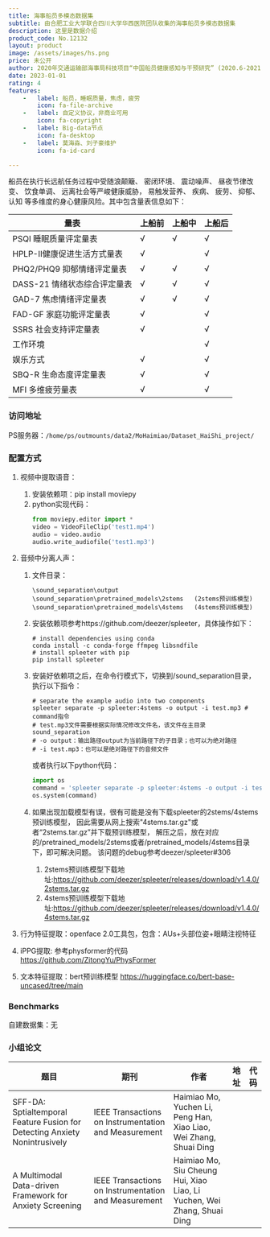 ```yaml
---
title: 海事船员多模态数据集
subtitle: 由合肥工业大学联合四川大学华西医院团队收集的海事船员多模态数据集
description: 这里是数据介绍
product_code: No.12132
layout: product
image: /assets/images/hs.png
price: 未公开
author: 2020年交通运输部海事局科技项目“中国船员健康感知与干预研究” (2020.6-2021.6, 0745-2041CCIEC016)
date: 2023-01-01
rating: 4
features:
    -   label: 船员，睡眠质量，焦虑，疲劳
        icon: fa-file-archive
    -   label: 自定义协议，非商业可用
        icon: fa-copyright
    -   label: Big-data节点
        icon: fa-desktop
    -   label: 莫海淼、刘子豪维护
        icon: fa-id-card

---
```


船员在执行长远航任务过程中受随浪颠簸、 密闭环境、 震动噪声、 昼夜节律改
变、 饮食单调、 远离社会等严峻健康威胁， 易触发营养、 疾病、 疲劳、 抑郁、 认知
等多维度的身心健康风险。其中包含量表信息如下：

| 量表                       | 上船前 | 上船中 | 上船后 |
| ---------------------------- | ------ | ------ | ------ |
| PSQI 睡眠质量评定量表 | √    | √    | √    |
| HPLP-Ⅱ健康促进生活方式量表 | √    |        | √    |
| PHQ2/PHQ9 抑郁情绪评定量表 | √    | √    | √    |
| DASS-21 情绪状态综合评定量表 | √    | √    | √    |
| GAD-7 焦虑情绪评定量表 | √    | √    | √    |
| FAD-GF 家庭功能评定量表 | √    |        | √    |
| SSRS 社会支持评定量表 | √    |        | √    |
| 工作环境                 |        |        | √    |
| 娱乐方式                 | √    |        | √    |
| SBQ-R 生命态度评定量表 | √    |        | √    |
| MFI 多维疲劳量表       |   √      |        |   √      |

### 访问地址

PS服务器：`/home/ps/outmounts/data2/MoHaimiao/Dataset_HaiShi_project/`

### 配置方式


1. 视频中提取语音：
    1. 安装依赖项：pip install moviepy
    2. python实现代码：
        ```python
        from moviepy.editor import *
        video = VideoFileClip('test1.mp4')
        audio = video.audio
        audio.write_audiofile('test1.mp3')
        ```
2. 音频中分离人声：

   1. 文件目录：
        ```
        \sound_separation\output
        \sound_separation\pretrained_models\2stems   (2stems预训练模型)
        \sound_separation\pretrained_models\4stems   (4stems预训练模型)
        ```
   2. 安装依赖项参考https://github.com/deezer/spleeter，具体操作如下：
        ```
        # install dependencies using conda
        conda install -c conda-forge ffmpeg libsndfile
        # install spleeter with pip
        pip install spleeter
        ```
   3. 安装好依赖项之后，在命令行模式下，切换到/sound_separation目录，执行以下指令：
        ```
        # separate the example audio into two components
        spleeter separate -p spleeter:4stems -o output -i test.mp3 # command指令
        # test.mp3文件需要根据实际情况修改文件名，该文件在主目录sound_separation
        # -o output：输出路径output为当前路径下的子目录；也可以为绝对路径
        # -i test.mp3：也可以是绝对路径下的音频文件
        ```
        或者执行以下python代码：
        ```python
        import os
        command = 'spleeter separate -p spleeter:4stems -o output -i test.mp3'
        os.system(command)
        ```


    4. 如果出现加载模型有误，很有可能是没有下载spleeter的2stems/4stems预训练模型，
    因此需要从网上搜索"4stems.tar.gz"或者“2stems.tar.gz”并下载预训练模型，
    解压之后，放在对应的/pretrained_models/2stems或者/pretrained_models/4stems目录下，即可解决问题。
    该问题的debug参考deezer/spleeter#306
       1. 2stems预训练模型下载地址:https://github.com/deezer/spleeter/releases/download/v1.4.0/2stems.tar.gz
       2. 4stems预训练模型下载地址:https://github.com/deezer/spleeter/releases/download/v1.4.0/4stems.tar.gz


3. 行为特征提取：openface 2.0工具包，包含：AUs+头部位姿+眼睛注视特征
4. iPPG提取: 参考physformer的代码 https://github.com/ZitongYu/PhysFormer
5. 文本特征提取：bert预训练模型 https://huggingface.co/bert-base-uncased/tree/main
 



### Benchmarks

自建数据集：无


### 小组论文

| 题目   | 期刊     | 作者  | 地址 | 代码                                                     |
|------|--------|-----|----|--------------------------------------------------------|
|SFF-DA: Sptialtemporal Feature Fusion for Detecting Anxiety Nonintrusively | IEEE Transactions on Instrumentation and Measurement | Haimiao Mo, Yuchen Li, Peng Han, Xiao Liao, Wei Zhang,  Shuai Ding |  [<i class="fa-solid fa-file"/>](https://arxiv.org/abs/2208.06411)  |  |
| A Multimodal Data-driven Framework for Anxiety Screening | IEEE Transactions on Instrumentation and Measurement | Haimiao Mo, Siu Cheung Hui, Xiao Liao, Li Yuchen, Wei Zhang, Shuai Ding |  [<i class="fa-solid fa-file"/>](https://arxiv.org/abs/2303.09041)  |  |
